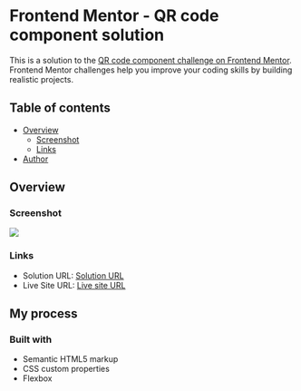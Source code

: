 # Frontend Mentor - QR code component solution

This is a solution to the [QR code component challenge on Frontend Mentor](https://www.frontendmentor.io/challenges/qr-code-component-iux_sIO_H). Frontend Mentor challenges help you improve your coding skills by building realistic projects.

## Table of contents

- [Overview](#overview)
  - [Screenshot](#screenshot)
  - [Links](#links)
- [Author](#author)

## Overview

### Screenshot

![](./screenshot.jpg)

### Links

- Solution URL: [Solution URL](https://github.com/archanapidugu/QR-Code-Component-Challenge)
- Live Site URL: [Live site URL](https://archanapidugu.github.io/QR-Code-Component-Challenge/)

## My process

### Built with

- Semantic HTML5 markup
- CSS custom properties
- Flexbox
